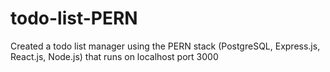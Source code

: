# todo-list-PERN
Created a todo list manager using the PERN stack (PostgreSQL, Express.js, React.js, Node.js) that runs on localhost port 3000
